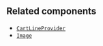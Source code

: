 ## Related components

- [`CartLineProvider`](/api/hydrogen/components/cart/cartlineprovider)
- [`Image`](/api/hydrogen/components/primitive/image)
